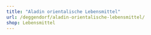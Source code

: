 ```yaml
---
title: "Aladin orientalische Lebensmittel"
url: /deggendorf/aladin-orientalische-lebensmittel/
shop: Lebensmittel
---
```

